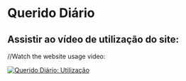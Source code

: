# Querido Diário

## Assistir ao vídeo de utilização do site:
//Watch the website usage video:

[![Querido Diário: Utilização](https://i9.ytimg.com/vi_webp/v4cX_PApZfk/mq1.webp?sqp=CKytzp0G-oaymwEmCMACELQB8quKqQMa8AEB-AH-CYAC0AWKAgwIABABGFUgZShiMA8=&rs=AOn4CLDF3q5z75HQ1jRCcqz7xnh-iihtww)](https://youtu.be/v4cX_PApZfk "Querido Diário: Utilização")
